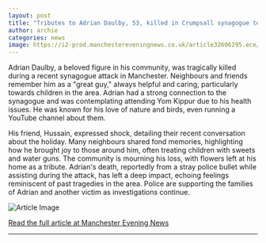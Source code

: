 ```yaml
---
layout: post
title: "Tributes to Adrian Daulby, 53, killed in Crumpsall synagogue terror attack as first picture emerges"
author: archie
categories: news
image: https://i2-prod.manchestereveningnews.co.uk/article32606295.ece/ALTERNATES/s1200/0_Adrian-DaulbyJPG.jpg
---
```

Adrian Daulby, a beloved figure in his community, was tragically killed during a recent synagogue attack in Manchester. Neighbours and friends remember him as a "great guy," always helpful and caring, particularly towards children in the area. Adrian had a strong connection to the synagogue and was contemplating attending Yom Kippur due to his health issues. He was known for his love of nature and birds, even running a YouTube channel about them.

His friend, Hussain, expressed shock, detailing their recent conversation about the holiday. Many neighbours shared fond memories, highlighting how he brought joy to those around him, often treating children with sweets and water guns. The community is mourning his loss, with flowers left at his home as a tribute. Adrian's death, reportedly from a stray police bullet while assisting during the attack, has left a deep impact, echoing feelings reminiscent of past tragedies in the area. Police are supporting the families of Adrian and another victim as investigations continue.

![Article Image](https://i2-prod.manchestereveningnews.co.uk/article32606295.ece/ALTERNATES/s1200/0_Adrian-DaulbyJPG.jpg)

[Read the full article at Manchester Evening News](https://www.manchestereveningnews.co.uk/news/greater-manchester-news/tributes-adrian-daulby-53-killed-32606189)

---
